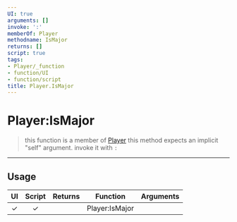 ```yaml
---
UI: true
arguments: []
invoke: ':'
memberOf: Player
methodname: IsMajor
returns: []
script: true
tags:
- Player/_function
- function/UI
- function/script
title: Player.IsMajor
---
```

# Player:IsMajor
> this function is a member of [Player](civ-6/lua/Player.md)
> this method expects an implicit "self" argument. invoke it with `:`
-----
## Usage
|  UI | Script | Returns | Function | Arguments |
|:---:|:------:|-------:|:--------:|:---------|
|✓|✓||Player:IsMajor||
